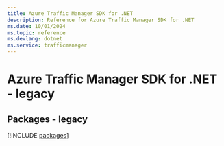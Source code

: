 ```yaml
---
title: Azure Traffic Manager SDK for .NET
description: Reference for Azure Traffic Manager SDK for .NET
ms.date: 10/01/2024
ms.topic: reference
ms.devlang: dotnet
ms.service: trafficmanager
---
```

# Azure Traffic Manager SDK for .NET - legacy
## Packages - legacy
[!INCLUDE [packages](traffic-manager-index.md)]
